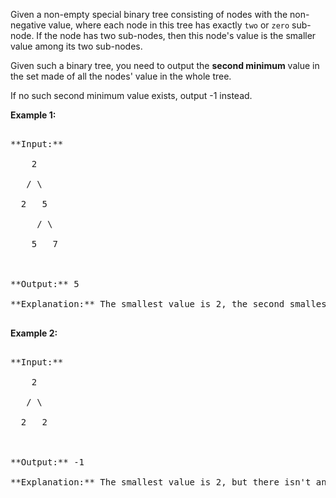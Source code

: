 

Given a non-empty special binary tree consisting of nodes with the non-negative value, where each node in this tree has exactly `two` or `zero` sub-node. If the node has two sub-nodes, then this node's value is the smaller value among its two sub-nodes. 



Given such a binary tree, you need to output the **second minimum** value in the set made of all the nodes' value in the whole tree. 



If no such second minimum value exists, output -1 instead.


**Example 1:**<br />
<pre>
**Input:** 
    2
   / \
  2   5
     / \
    5   7

**Output:** 5
**Explanation:** The smallest value is 2, the second smallest value is 5.
</pre>


**Example 2:**<br />
<pre>
**Input:** 
    2
   / \
  2   2

**Output:** -1
**Explanation:** The smallest value is 2, but there isn't any second smallest value.
</pre>

